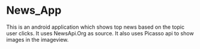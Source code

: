 # News_App
This is an android application which shows top news based on the topic user clicks. It uses NewsApi.Org as source.  It also uses Picasso api to show images in the imageview. 
